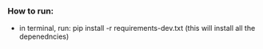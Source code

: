 ### How to run:
- in terminal, run: pip install -r requirements-dev.txt (this will install all the depenedncies)